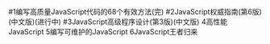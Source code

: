 #1编写高质量JavaScript代码的68个有效方法(完)
#2JavaScript权威指南(第6版)(中文版)(进行中)
#3JavaScript高级程序设计(第3版)(中文版)
4高性能JavaScript
5编写可维护的JavaScript
6JavaScript王者归来
